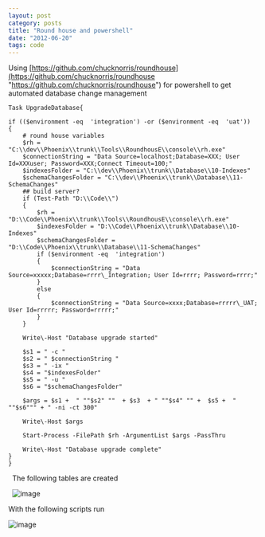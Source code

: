 ```yaml
---
layout: post
category: posts
title: "Round house and powershell"
date: "2012-06-20"
tags: code
---
```


Using [https://github.com/chucknorris/roundhouse](https://github.com/chucknorris/roundhouse "https://github.com/chucknorris/roundhouse") for powershell to get automated database change management



    Task UpgradeDatabase{

	if (($environment -eq  'integration') -or ($environment -eq  'uat'))
	{
		# round house variables
		$rh = "C:\\dev\\Phoenix\\trunk\\Tools\\RoundhousE\\console\\rh.exe"
		$connectionString = "Data Source=localhost;Database=XXX; User Id=XXXuser; Password=XXX;Connect Timeout=100;"
		$indexesFolder = "C:\\dev\\Phoenix\\trunk\\Database\\10-Indexes"
		$schemaChangesFolder = "C:\\dev\\Phoenix\\trunk\\Database\\11-SchemaChanges"
		## build server?
		if (Test-Path "D:\\Code\\") 
		{
 			$rh = "D:\\Code\\Phoenix\\trunk\\Tools\\RoundhousE\\console\\rh.exe"
			$indexesFolder = "D:\\Code\\Phoenix\\trunk\\Database\\10-Indexes"
			$schemaChangesFolder = "D:\\Code\\Phoenix\\trunk\\Database\\11-SchemaChanges"
			if ($environment -eq  'integration')
			{
				$connectionString = "Data Source=xxxxx;Database=rrrr\_Integration; User Id=rrrr; Password=rrrr;"
			}
			else
			{
				$connectionString = "Data Source=xxxx;Database=rrrrr\_UAT; User Id=rrrrr; Password=rrrrr;"
			}
		}

		Write\-Host "Database upgrade started"

		$s1 = " -c "
		$s2 = " $connectionString "
		$s3 = " -ix "
		$s4 = "$indexesFolder"
		$s5 = " -u "
		$s6 = "$schemaChangesFolder" 

		$args = $s1 +  " ""$s2" ""  + $s3  + " ""$s4" "" +  $s5 +  " ""$s6""" + " -ni -ct 300"

		Write\-Host $args

		Start-Process -FilePath $rh -ArgumentList $args -PassThru

		Write\-Host "Database upgrade complete"	
	}  
    }

 
The following tables are created

 
![image](https://user-images.githubusercontent.com/662868/120925729-7320da80-c70c-11eb-9fa2-7a5bcce79fab.png)


With the following scripts run

![image](https://user-images.githubusercontent.com/662868/120925760-99467a80-c70c-11eb-8c8e-15f6986d4b9a.png)

